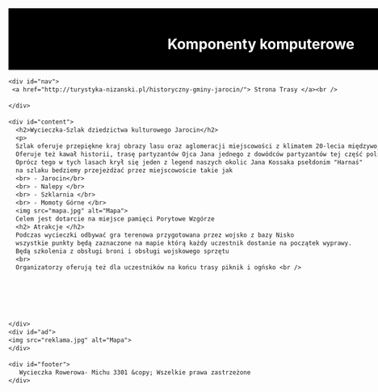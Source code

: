 <html lang="pl">
<head>
  <meta charset="utf-8">
  <title>Wycieczka Rowerowa</title>
  <meta name="description" content="Szlak Rowerowy SLO">
  <meta name="keywords" content="rower, pies, mambo żambo">
  <meta http-equiv="X-UA-Compatible" content="IE=edge,chrome=1">
  <style>
    #container {
      width: 1000px;
      margin: 0 auto;
    }
    #logo {
      background-color: black;
      color: white;
      text-align: center;
      padding: 15px;
    }
    #nav {
      float: left;
      background-color: lightgray;
      width: 120px;
      min-height: 850px;
      padding: 10px;
    }
    #content {
      float: left;
      padding: 20px;
      width: 640px;
    }
    #ad {
      float: left;
      width: 160px;
      min-height: 850px;
      padding: 10px;
      background-color: lightgray;
    }
    #footer {
      clear: both;
      background-color: black;
      color: white;
      text-align: center;
      padding: 20px;
    }
    #komp {
      float: center;
      width: 160px;
      min-height: 620px;
      padding: 10px;
 
      text-align: center;
    }
        #zdj {
      float: center;
      width: 160px;
      min-height: 850px;
      padding: 10px;
      background-color: lightgray;
  </style>
</head>
<body>
  <div id="container">
    <div id="logo">
      <h1>Komponenty komputerowe</h1>
    </div>

    <div id="nav">
     <a href="http://turystyka-nizanski.pl/historyczny-gminy-jarocin/"> Strona Trasy </a><br />
   
    </div>

    <div id="content">
      <h2>Wycieczka-Szlak dziedzictwa kulturowego Jarocin</h2>
      <p>
      Szlak oferuje przepiękne kraj obrazy lasu oraz aglomeracji miejscowości z klimatem 20-lecia międzywojennego
      Oferuje też kawał historii, trasę partyzantów Ojca Jana jednego z dowódców partyzantów tej część polski 
      Oprócz tego w tych lasach krył się jeden z legend naszych okolic Jana Kossaka psełdonim "Harnaś"
      na szlaku bedziemy przejeżdżać przez miejscowoście takie jak
      <br> - Jarocin</br>
      <br> - Nalepy </br>
      <br> - Szklarnia </br>
      <br> - Momoty Górne </br>
      <img src="mapa.jpg" alt="Mapa">
      Celem jest dotarcie na miejsce pamięci Porytowe Wzgórze
      <h2> Atrakcje </h2>
      Podczas wycieczki odbywać gra terenowa przygotowana przez wojsko z bazy Nisko
      wszystkie punkty będą zaznaczone na mapie którą każdy uczestnik dostanie na początek wyprawy.
      Będą szkolenia z obsługi broni i obsługi wojskowego sprzętu
      <br>
      Organizatorzy oferują też dla uczestników na końcu trasy piknik i ogńsko <br />

      
      


    
    </div>
    <div id="ad">
    <img src="reklama.jpg" alt="Mapa">
    </div>
   
    <div id="footer">
       Wycieczka Rowerowa- Michu 3301 &copy; Wszelkie prawa zastrzeżone
    </div>
  </div>
</body>
</html>
